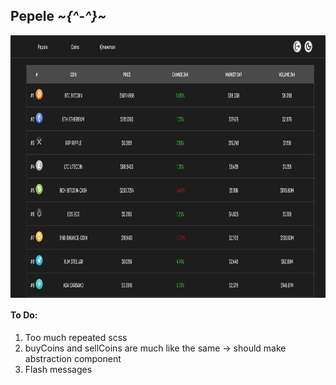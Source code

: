 ## Pepele *~{^-^}~* 

<img src="view/main.png" align="center" height="420" width="840" >

#### To Do:

1. Too much repeated scss
2. buyCoins and sellCoins are much like the same -> should make abstraction component
3. Flash messages
